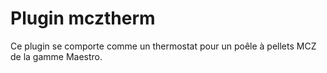 # Plugin mcztherm

Ce plugin se comporte comme un thermostat pour un poêle à pellets MCZ  de la gamme Maestro. 
